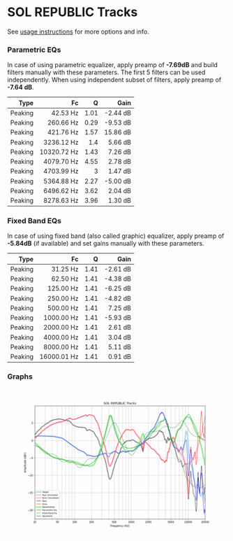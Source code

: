 # SOL REPUBLIC Tracks
See [usage instructions](https://github.com/jaakkopasanen/AutoEq#usage) for more options and info.

### Parametric EQs
In case of using parametric equalizer, apply preamp of **-7.69dB** and build filters manually
with these parameters. The first 5 filters can be used independently.
When using independent subset of filters, apply preamp of **-7.64 dB**.

| Type    | Fc          |    Q | Gain     |
|--------:|------------:|-----:|---------:|
| Peaking | 42.53 Hz    | 1.01 | -2.44 dB |
| Peaking | 260.66 Hz   | 0.29 | -9.53 dB |
| Peaking | 421.76 Hz   | 1.57 | 15.86 dB |
| Peaking | 3236.12 Hz  | 1.4  | 5.66 dB  |
| Peaking | 10320.72 Hz | 1.43 | 7.26 dB  |
| Peaking | 4079.70 Hz  | 4.55 | 2.78 dB  |
| Peaking | 4703.99 Hz  | 3    | 1.47 dB  |
| Peaking | 5364.88 Hz  | 2.27 | -5.00 dB |
| Peaking | 6496.62 Hz  | 3.62 | 2.04 dB  |
| Peaking | 8278.63 Hz  | 3.96 | 1.30 dB  |

### Fixed Band EQs
In case of using fixed band (also called graphic) equalizer, apply preamp of **-5.84dB**
(if available) and set gains manually with these parameters.

| Type    | Fc          |    Q | Gain     |
|--------:|------------:|-----:|---------:|
| Peaking | 31.25 Hz    | 1.41 | -2.61 dB |
| Peaking | 62.50 Hz    | 1.41 | -4.38 dB |
| Peaking | 125.00 Hz   | 1.41 | -6.25 dB |
| Peaking | 250.00 Hz   | 1.41 | -4.82 dB |
| Peaking | 500.00 Hz   | 1.41 | 7.25 dB  |
| Peaking | 1000.00 Hz  | 1.41 | -5.93 dB |
| Peaking | 2000.00 Hz  | 1.41 | 2.61 dB  |
| Peaking | 4000.00 Hz  | 1.41 | 3.04 dB  |
| Peaking | 8000.00 Hz  | 1.41 | 5.11 dB  |
| Peaking | 16000.01 Hz | 1.41 | 0.91 dB  |

### Graphs
![](./SOL%20REPUBLIC%20Tracks.png)